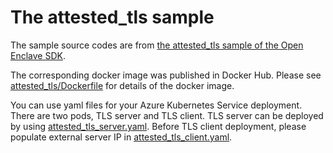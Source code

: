 # The attested_tls sample

The sample source codes are from [the attested_tls sample of the Open Enclave SDK](https://github.com/openenclave/openenclave/tree/master/samples/attested_tls).

The corresponding docker image was published in Docker Hub. Please see [attested_tls/Dockerfile](Dockerfile) for details of the docker image.

You can use yaml files for your Azure Kubernetes Service deployment. There are two pods, TLS server and TLS client. TLS server can be deployed by using [attested_tls_server.yaml](helm/server/templates/attested_tls_server.yaml). Before TLS client deployment, please populate external server IP in [attested_tls_client.yaml](helm/client/templates/attested_tls_client.yaml).
